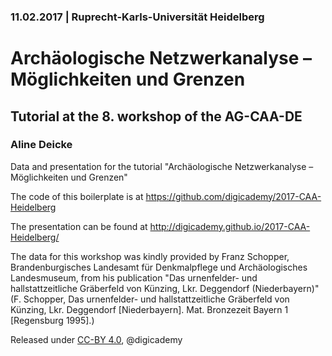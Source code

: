 ### 11.02.2017 | Ruprecht-Karls-Universität Heidelberg

# Archäologische Netzwerkanalyse – Möglichkeiten und Grenzen

## Tutorial at the 8. workshop of the AG-CAA-DE

### Aline Deicke

Data and presentation for the tutorial "Archäologische Netzwerkanalyse – Möglichkeiten und Grenzen"

The code of this boilerplate is at https://github.com/digicademy/2017-CAA-Heidelberg

The presentation can be found at http://digicademy.github.io/2017-CAA-Heidelberg/

The data for this workshop was kindly provided by Franz Schopper, Brandenburgisches Landesamt für Denkmalpflege und Archäologisches Landesmuseum, from his publication "Das urnenfelder- und hallstattzeitliche Gräberfeld von Künzing, Lkr. Deggendorf (Niederbayern)" (F. Schopper, Das urnenfelder- und hallstattzeitliche Gräberfeld von Künzing, Lkr. Deggendorf [Niederbayern]. Mat. Bronzezeit Bayern 1 [Regensburg 1995].)

Released under [CC-BY 4.0](https://creativecommons.org/licenses/by/4.0/), @digicademy
